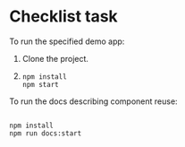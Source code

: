 # Checklist task

To run the specified demo app:

1. Clone the project.
2. ```
   npm install
   npm start
   ```

To run the docs describing component reuse:

```

npm install
npm run docs:start

```
